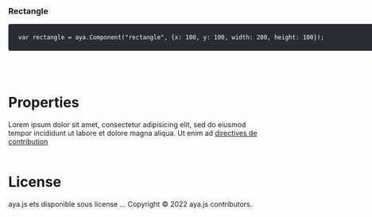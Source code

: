 <br><br>

<style>
    body{
        width:100%;
    }
    .demarrage-title-design{
        border-bottom:2px dashed rgba(128, 128, 128, 0.202);
        margin-bottom:500px;
    }

    .demarrage-installation-code-section{
        background: #282c34;
        display:flex;
        flex-direction:column;
        justify-content:center;
        padding:20px 20px;
        border-radius:4px;
        width: 800px;
    }

    .demarrage-installation-code-section .code-example{
        color:  white;

    }

    .code-example{
    }
</style>
<body>
    <h3 class="composant-name">Rectangle</h3>
    <div>
    </div>
    <pre class="demarrage-installation-code-section">
        <code class="code-example">var rectangle = aya.Component("rectangle", {x: 100, y: 100, width: 200, height: 100});</code>
    </pre>
    <br><br>
    <h1 class="title-design">Properties</h1>
    Lorem ipsum dolor sit amet, consectetur adipisicing elit, sed do eiusmod
     tempor incididunt ut labore et dolore magna aliqua. Ut enim ad <a href="#!">   directives de contribution</a>
    <br><br>
     <h1 class="title-design">License</h1>
     aya.js ets disponible sous license ...
     Copyright © 2022 aya.js contributors.
</body>
